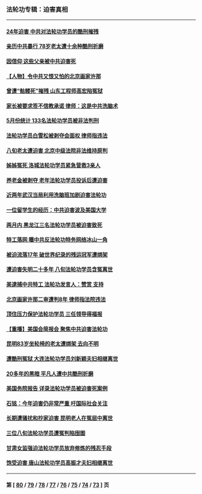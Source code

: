 ### 法轮功专辑：迫害真相
---
#### [24年迫害 中共对法轮功学员的酷刑摧残](../../pages/nf4379/n14016856.md?06170430) 
#### [亲历中共暴行 78岁老太遭十余种酷刑折磨](../../pages/nf4379/n14016167.md?06170430) 
#### [因信仰 这些父亲被中共迫害死](../../pages/nf4379/n14015381.md?06170430) 
#### [【人物】令中共又恨又怕的北京画家许那](../../pages/nf4379/n14015698.md?06170430) 
#### [曾遭“骷髅死”摧残 山东工程师高宏陷冤狱](../../pages/nf4379/n14014585.md?06170430) 
#### [家长被要求签不信教承诺 律师：这是中共洗脑术](../../pages/nf4379/n14014255.md?06170430) 
#### [5月份统计 133名法轮功学员被非法判刑](../../pages/nf4379/n14013124.md?06170430) 
#### [法轮功学员白雪松被剥夺会面权 律师指违法](../../pages/nf4379/n14012545.md?06170430) 
#### [八旬老太遭迫害 北京中级法院非法维持原判](../../pages/nf4379/n14011579.md?06170430) 
#### [姊姊冤死 洛城法轮功学员紧急营救3亲人](../../pages/nf4379/n14011859.md?06170430) 
#### [养老金被剥夺 老年法轮功学员投诉后遭迫害](../../pages/nf4379/n14011154.md?06170430) 
#### [近两年武汉当局利用洗脑班加剧迫害法轮功](../../pages/nf4379/n14009413.md?06170430) 
#### [一位留学生的经历：中共迫害波及美国大学](../../pages/nf4379/n14008375.md?06170430) 
#### [两月内 黑龙江三名法轮功学员被迫害致死](../../pages/nf4379/n14006552.md?06170430) 
#### [特工落网 曝中共反法轮功特务网络冰山一角](../../pages/nf4379/n14006412.md?06170430) 
#### [被迫流落17年 破世界纪录的残运冠军遭绑架](../../pages/nf4379/n14006004.md?06170430) 
#### [遭迫害失明二十多年 八旬法轮功学员含冤离世](../../pages/nf4379/n14005431.md?06170430) 
#### [美逮捕中共特工 法轮功发言人：赞赏 支持](../../pages/nf4379/n14005107.md?06170430) 
#### [北京画家许那二审遭判8年 律师指法院违法](../../pages/nf4379/n14004182.md?06170430) 
#### [顶住压力保护法轮功学员 三任领导得福报](../../pages/nf4379/n14002440.md?06170430) 
#### [【重播】美国会简报会 聚焦中共迫害法轮功](../../pages/nf4379/n14002932.md?06170430) 
#### [昆明83岁坐轮椅的老太遭绑架 去向不明](../../pages/nf4379/n14000874.md?06170430) 
#### [遭酷刑冤狱 大连法轮功学员刘新颖夫妇相继离世](../../pages/nf4379/n13998111.md?06170430) 
#### [20多年的黑暗 平凡人遭中共酷刑折磨](../../pages/nf4379/n13997976.md?06170430) 
#### [美国务院报告 详录法轮功学员被迫害死案例](../../pages/nf4379/n13997752.md?06170430) 
#### [石铭：今年迫害仍非常严重 吁国际社会关注](../../pages/nf4379/n13996099.md?06170430) 
#### [长期遭骚扰和抄家迫害 昆明老人在冤屈中离世](../../pages/nf4379/n13990487.md?06170430) 
#### [三位八旬法轮功学员遭冤判陷囹圄](../../pages/nf4379/n13988869.md?06170430) 
#### [甘肃女监强迫法轮功学员放弃修炼的残忍手段](../../pages/nf4379/n13988053.md?06170430) 
#### [饱受迫害 唐山法轮功学员高振才夫妇相继离世](../../pages/nf4379/n13987209.md?06170430) 

---
#### 第 [ [80](./80.md?06170430) / [79](./79.md?06170430) / [78](./78.md?06170430) / [77](./77.md?06170430) / [76](./76.md?06170430) / [75](./75.md?06170430) / [74](./74.md?06170430) / [73](./73.md?06170430) ] 页
